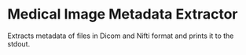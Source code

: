 # Medical Image Metadata Extractor
Extracts metadata of files in Dicom and Nifti format and prints it to the stdout.
